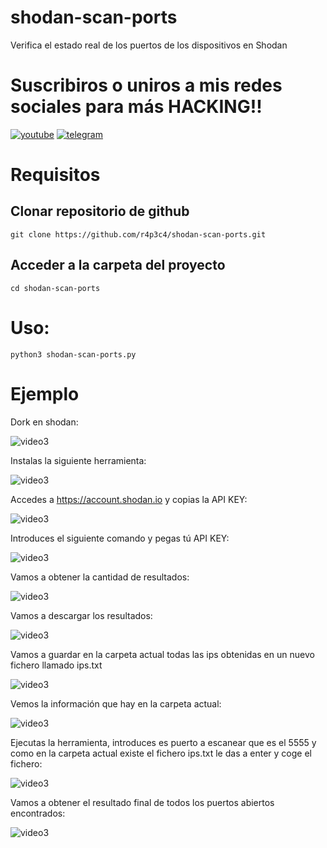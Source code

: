 # shodan-scan-ports
Verifica el estado real de los puertos de los dispositivos en Shodan

# Suscribiros o uniros a mis redes sociales para más HACKING!!

<a href='https://cuty.io/youtubehack' target='_blank'><img src='https://i.postimg.cc/TwM8gjZV/you.png' border='0' alt='youtube'/></a>
<a href='https://cuty.io/telegramhack' target='_blank'><img src='https://i.postimg.cc/HJ54gYft/telegram.png' border='0' alt='telegram'/></a>

# Requisitos
## Clonar repositorio de github
    git clone https://github.com/r4p3c4/shodan-scan-ports.git
    
## Acceder a la carpeta del proyecto
    cd shodan-scan-ports

# Uso:
    python3 shodan-scan-ports.py
    
# Ejemplo

Dork en shodan:

<img src="https://i.postimg.cc/G3zDVhwD/1.png" alt="video3"/>

Instalas la siguiente herramienta:

<img src="https://i.postimg.cc/0NgKDzmT/4.png" alt="video3"/>

Accedes a https://account.shodan.io y copias la API KEY:

<img src="https://i.postimg.cc/0QnzTZ3v/5.png" alt="video3"/>

Introduces el siguiente comando y pegas tú API KEY:

<img src="https://i.postimg.cc/rpS0JqNK/6.png" alt="video3"/>

Vamos a obtener la cantidad de resultados:

<img src="https://i.postimg.cc/MHGnqV2Q/7.png" alt="video3"/>

Vamos a descargar los resultados:

<img src="https://i.postimg.cc/dtphchWh/8.png" alt="video3"/>

Vamos a guardar en la carpeta actual todas las ips obtenidas en un nuevo fichero llamado ips.txt

<img src="https://i.postimg.cc/fTJVPcv4/9.png" alt="video3"/>

Vemos la información que hay en la carpeta actual:

<img src="https://i.postimg.cc/htmfDKwp/10.png" alt="video3"/>

Ejecutas la herramienta, introduces es puerto a escanear que es el 5555 y como en la carpeta actual existe el fichero ips.txt le das a enter y coge el fichero:

<img src="https://i.postimg.cc/J7dnjyCp/11.png" alt="video3"/>

Vamos a obtener el resultado final de todos los puertos abiertos encontrados:

<img src="https://i.postimg.cc/nr5hxWGy/12.png" alt="video3"/>


